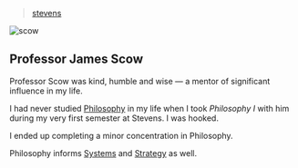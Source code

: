 > [stevens](./)

![scow](/profile/education/photos/scow.png)

## Professor James Scow

Professor Scow was kind, humble and wise &mdash; a mentor of significant influence in my life.

I had never studied [Philosophy](/profile/interests/philosophy) in my life when I took _Philosophy I_ with him during my very first semester at Stevens.  I was hooked.

I ended up completing a minor concentration in Philosophy.

Philosophy informs [Systems](/profile/interests/systems) and [Strategy](/profile/interests/strategy) as well.
